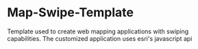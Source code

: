 # Map-Swipe-Template
Template used to create web mapping applications with swiping capabilities. The customized application uses esri's javascript api
